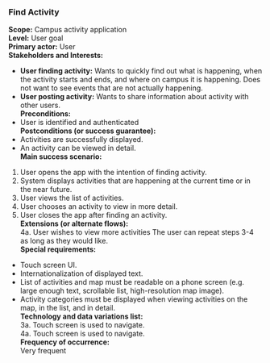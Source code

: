 ### Find Activity
**Scope:** Campus activity application  
**Level:** User goal  
**Primary actor:** User  
**Stakeholders and Interests:**  
- **User finding activity:** Wants to quickly find out what is happening, when the activity starts and ends, and where on campus it is happening. Does not want to see events that are not actually happening.  
- **User posting activity:** Wants to share information about activity with other users.  
**Preconditions:**  
- User is identified and authenticated  
**Postconditions (or success guarantee):**  
- Activities are successfully displayed.  
- An activity can be viewed in detail.  
**Main success scenario:**  
1. User opens the app with the intention of finding activity.  
2. System displays activities that are happening at the current time or in the near future.  
3. User views the list of activities.  
4. User chooses an activity to view in more detail.  
5. User closes the app after finding an activity.  
**Extensions (or alternate flows):**  
4a. User wishes to view more activities
The user can repeat steps 3-4 as long as they would like.  
**Special requirements:**  
- Touch screen UI.  
- Internationalization of displayed text.  
- List of activities and map must be readable on a phone screen (e.g. large enough text, scrollable list, high-resolution map image).  
- Activity categories must be displayed when viewing activities on the map, in the list, and in detail.  
**Technology and data variations list:**  
3a. Touch screen is used to navigate.  
4a. Touch screen is used to navigate.  
**Frequency of occurrence:**  
Very frequent

